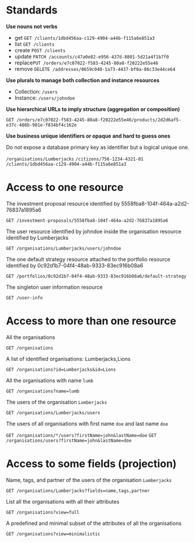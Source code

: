 # Standards

**Use nouns not verbs**

* get `GET /clients/1dbd456aa-c129-4904-a44b-f115a6e851a3`
* list `GET /clients`
* create `POST /clients`
* update `PATCH /accounts/c47a0e82-e956-437d-8801-5d21a4f1b7f0`
* replace`PUT /orders/e7c07022-f583-4245-80a8-f20222e55e46`
* remove `DELETE /addresses/0659c040-1a73-4437-bf0a-86c33e44ce64`

**Use plurals to manage both collection and instance resources**

* Collection: `/users`
* Instance: `/users/johndoe`

**Use hierarchical URLs to imply structure (aggregation or composition)**

`GET /orders/e7c07022-f583-4245-80a8-f20222e55e46/products/2d2d6af5-e37c-408b-981e-f834bf4c162e`

**Use business unique identifiers or opaque and hard to guess ones**

Do not expose a database primary key as identifier but a logical unique one.  

`/organisations/Lumberjacks`
`/citizens/756-1234-4321-01`
`/clients/1dbd456aa-c129-4904-a44b-f115a6e851a3`

# Access to one resource

The investment proposal resource identified by 5558fba8-104f-464a-a2d2-76837a1895a6

`GET /investment-proposals/5558fba8-104f-464a-a2d2-76837a1895a6`

The user resource identified by johndoe inside the organisation resource identified by Lumberjacks

`GET /organisations/Lumberjacks/users/johndoe`

The one default strategy resource attached to the portfolio resource identified by 0c92d1b7-04f4-48ab-9333-83ec916b08a6

`GET /portfolios/0c92d1b7-04f4-48ab-9333-83ec916b08a6/default-strategy`

The singleton user information resource

`GET /user-info`

# Access to more than one resource

All the organisations

`GET /organisations`

A list of identified organisations: Lumberjacks,Lions

`GET /organisations?id=Lumberjacks&id=Lions`

All the organisations with name `lumb`

`GET /organisations?name=lumb`

The users of the organisation `Lumberjacks`

`GET /organisations/Lumberjacks/users`

The users of all organisations with first name `doe` and last name `doe`

`GET /organisations/*/users?firstName=john&lastName=doe`
`GET /organisations/users?firstName=john&lastName=doe`

# Access to some fields (projection)

Name, tags, and partner of the users of the organisation `Lumberjacks`

`GET /organisations/Lumberjacks?fields=name,tags,partner`

List all the organisations with all their attributes

`GET /organisations?view=full`

A predefined and minimal subset of the attributes of all the organisations

`GET /organisations?view=minimalistic`